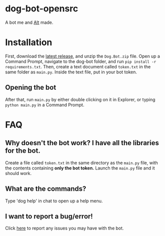 # dog-bot-opensrc
A bot me and [Alt](https://github.com/A1Asriel) made.

# Installation

First, download the [latest release](https://github.com/IsTheWit/dog-bot-opensrc/releases/latest), and unzip the `Dog.Bot.zip` file. Open up a Command Prompt, navigate to the dog-bot folder, and run `pip install -r requirements.txt`.
Then, create a text document called `token.txt` in the same folder as `main.py`. Inside the text file, put in your bot token.

## Opening the bot

After that, run `main.py` by either double clicking on it in Explorer, or typing `python main.py` in a Command Prompt.

# FAQ

## Why doesn't the bot work? I have all the libraries for the bot.

Create a file called `token.txt` in the same directory as the `main.py` file, with the contents containing **only the bot token.**
Launch the `main.py` file and it should work.

## What are the commands?

Type 'dog help' in chat to open up a help menu.

## I want to report a bug/error!
Click [here](https://github.com/IsTheWit/dog-bot-opensrc/issues) to report any issues you may have with the bot.
